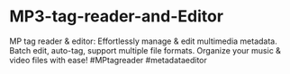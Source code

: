 # MP3-tag-reader-and-Editor
MP tag reader &amp; editor: Effortlessly manage &amp; edit multimedia metadata. Batch edit, auto-tag, support multiple file formats. Organize your music &amp; video files with ease! #MPtagreader #metadataeditor
